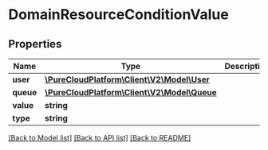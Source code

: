 # DomainResourceConditionValue

## Properties
Name | Type | Description | Notes
------------ | ------------- | ------------- | -------------
**user** | [**\PureCloudPlatform\Client\V2\Model\User**](User.md) |  | [optional] 
**queue** | [**\PureCloudPlatform\Client\V2\Model\Queue**](Queue.md) |  | [optional] 
**value** | **string** |  | [optional] 
**type** | **string** |  | [optional] 

[[Back to Model list]](../README.md#documentation-for-models) [[Back to API list]](../README.md#documentation-for-api-endpoints) [[Back to README]](../README.md)


